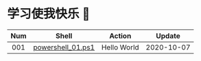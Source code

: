 # 学习使我快乐 🤪


| Num  |                  Shell                   |   Action    |   Update   |
| :--: | :--------------------------------------: | :---------: | :--------: |
| 001  | [powershell_01.ps1](./powershell_01.ps1) | Hello World | 2020-10-07 |
